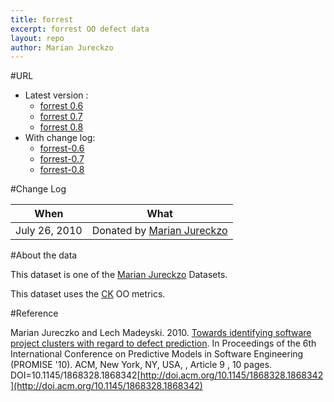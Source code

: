 ```yaml
---
title: forrest
excerpt: forrest OO defect data
layout: repo
author: Marian Jureckzo
---
```



#URL

  * Latest version :
    * [forrest 0.6](https://terapromise.csc.ncsu.edu:8443/svn/repo/defect/ck/forrest/forrest-0.6/forrest-0.6.csv)
    * [forrest 0.7](https://terapromise.csc.ncsu.edu:8443/svn/repo/defect/ck/forrest/forrest-0.7/forrest-0.7.csv)
    * [forrest 0.8](https://terapromise.csc.ncsu.edu:8443/svn/repo/defect/ck/forrest/forrest-0.8/forrest-0.8.csv)
  * With change log:
    * [forrest-0.6](https://terapromise.csc.ncsu.edu:8443/svn/repo/defect/ck/forrest/forrest-0.6/)
    * [forrest-0.7](https://terapromise.csc.ncsu.edu:8443/svn/repo/defect/ck/forrest/forrest-0.7/)
    * [forrest-0.8](https://terapromise.csc.ncsu.edu:8443/svn/repo/defect/ck/forrest/forrest-0.8/)

#Change Log

When | What---- | ----
July 26, 2010 | Donated by [Marian Jureckzo](MarianJureczko)

#About the data

This dataset is one of the [Marian Jureckzo](MarianJureczko) Datasets.

This dataset uses the [CK](Chidamber) OO metrics.

#Reference

Marian Jureczko and Lech Madeyski. 2010. [Towards identifying software project clusters with regard to defect prediction](http://dl.acm.org/citation.cfm?id=1868328.1868342&coll=DL&dl=GUIDE&CFID=96280125&CFTOKEN=47274353). In
Proceedings of the 6th International Conference on Predictive
Models in Software Engineering (PROMISE '10). ACM, New York,
NY, USA, , Article 9 , 10 pages. DOI=10.1145/1868328.1868342[http://doi.acm.org/10.1145/1868328.1868342](http://doi.acm.org/10.1145/1868328.1868342)
